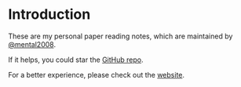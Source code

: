 # Introduction

These are my personal paper reading notes, which are maintained by [@mental2008](https://github.com/mental2008/).

If it helps, you could star the [GitHub repo](https://github.com/mental2008/awesome-papers).

For a better experience, please check out the [website](https://paper.yanglingyun.me/).

